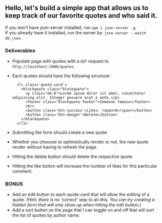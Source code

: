 ## Hello, let's build a simple app that allows us to keep track of our favorite quotes and who said it.  

If you don't have json-server installed, run `npm i json-server -g`.  
If you already have it installed, run the server by: `json-server --watch db.json`.

### Deliverables
* Populate page with quotes with a `GET` request to `http://localhost:3000/quotes`.

* Each quotes should have the following structure:
  ```
    <li class='quote-card'>
      <blockquote class="blockquote">
        <p class="mb-0">Lorem ipsum dolor sit amet, consectetur adipiscing elit. Integer posuere erat a ante.</p>
        <footer class="blockquote-footer">Someone famous</footer>
        <br>
        <button class='btn-success'>Likes: <span>0</span></button>
        <button class='btn-danger'>Delete</button>
      </blockquote>
    </li>
  ```
* Submitting the form should create a new quote.
* Whether you chooose to optimistically render or not, the new quote render without having to refresh the page.
* Hitting the delete button should delete the respective quote.
* Hitting the like button will increase the number of likes for this particular comment.


### BONUS
* Add an edit button to each quote-card that will allow the editing of a quote. _(Hint: there is no 'correct' way to do this. You can try creating a hidden form that will only show up when hitting the edit button.)_
* Add a sort button on the page that I can toggle on and off that will sort the list of quotes by author name.
